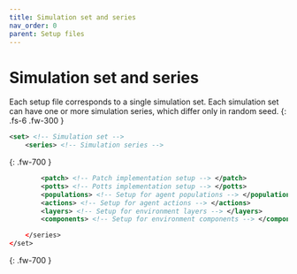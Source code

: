 ```yaml
---
title: Simulation set and series
nav_order: 0
parent: Setup files
---
```


# Simulation set and series

Each setup file corresponds to a single simulation set.
Each simulation set can have one or more simulation series, which differ only in random seed.
{: .fs-6 .fw-300 }

```xml
<set> <!-- Simulation set -->
    <series> <!-- Simulation series -->
```
{: .fw-700 }

```xml
        <patch> <!-- Patch implementation setup --> </patch>
        <potts> <!-- Potts implementation setup --> </potts>
        <populations> <!-- Setup for agent populations --> </populations>
        <actions> <!-- Setup for agent actions --> </actions>
        <layers> <!-- Setup for environment layers --> </layers>
        <components> <!-- Setup for environment components --> </components>
```

```xml
    </series>
</set>
```
{: .fw-700 }
